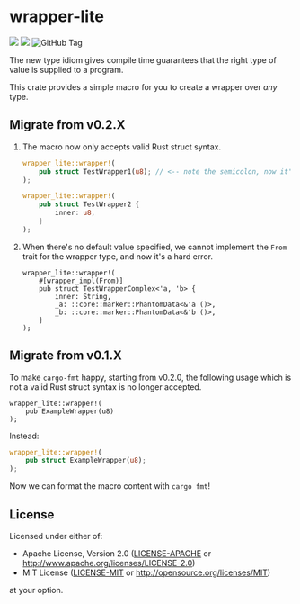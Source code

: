# wrapper-lite

[![](https://img.shields.io/crates/v/wrapper-lite)](https://crates.io/crates/wrapper-lite)
[![](https://img.shields.io/docsrs/wrapper-lite)](https://docs.rs/wrapper-lite)
![GitHub Tag](https://img.shields.io/github/v/tag/hanyu-dev/wrapper-lite)

The new type idiom gives compile time guarantees that the right type of value is supplied to a program.

This crate provides a simple macro for you to create a wrapper over _any_ type.

## Migrate from v0.2.X

1. The macro now only accepts valid Rust struct syntax.

   ```rust
   wrapper_lite::wrapper!(
       pub struct TestWrapper1(u8); // <-- note the semicolon, now it's required
   );
   ```

   ```rust
   wrapper_lite::wrapper!(
       pub struct TestWrapper2 {
           inner: u8,
       }
   );
   ```
1. When there's no default value specified, we cannot implement the `From` trait for the wrapper type, and now it's a hard error.

   ```rust,compile_fail
   wrapper_lite::wrapper!(
       #[wrapper_impl(From)]
       pub struct TestWrapperComplex<'a, 'b> {
           inner: String,
           _a: ::core::marker::PhantomData<&'a ()>,
           _b: ::core::marker::PhantomData<&'b ()>,
       }
   );
   ```

## Migrate from v0.1.X

To make `cargo-fmt` happy, starting from v0.2.0, the following usage which is not a valid Rust struct syntax is no longer accepted.

```rust,compile_fail
wrapper_lite::wrapper!(
    pub ExampleWrapper(u8)
);
```

Instead:

```rust
wrapper_lite::wrapper!(
    pub struct ExampleWrapper(u8);
);
```

Now we can format the macro content with `cargo fmt`!

## License

Licensed under either of:

- Apache License, Version 2.0 ([LICENSE-APACHE](LICENSE-APACHE) or http://www.apache.org/licenses/LICENSE-2.0)
- MIT License ([LICENSE-MIT](LICENSE-MIT) or http://opensource.org/licenses/MIT)

at your option.
